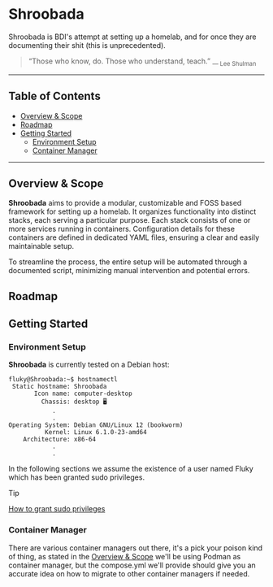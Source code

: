 # Shroobada
Shroobada is BDI's attempt at setting up a homelab, and for once they are documenting their shit (this is unprecedented).

> “Those who know, do. Those who understand, teach.” <sub>― Lee Shulman </sub>

---

## Table of Contents

- [Overview & Scope](#overview--scope)
- [Roadmap](#roadmap)
- [Getting Started](#getting-started)
  - [Environment Setup](#environment-setup)
  - [Container Manager](#container-manager)

---

## Overview & Scope
**Shroobada** aims to provide a modular, customizable and FOSS based framework for setting up a homelab. It organizes functionality into distinct stacks, each serving a particular purpose. Each stack consists of one or more services running in containers. Configuration details for these containers are defined in dedicated YAML files, ensuring a clear and easily maintainable setup.

To streamline the process, the entire setup will be automated through a documented script, minimizing manual intervention and potential errors.

## Roadmap

## Getting Started

### Environment Setup
**Shroobada** is currently tested on a Debian host:
```console
fluky@Shroobada:~$ hostnamectl
 Static hostname: Shroobada
       Icon name: computer-desktop
         Chassis: desktop 🖥️
            .
            .
Operating System: Debian GNU/Linux 12 (bookworm)
          Kernel: Linux 6.1.0-23-amd64
    Architecture: x86-64
            .
            .
```

In the following sections we assume the existence of a user named Fluky which has been granted sudo privileges.

> [!TIP]
> [How to grant sudo privileges](./code_blocks.md#grant-sudo-privileges)


### Container Manager
There are various container managers out there, it's a pick your poison kind of thing, as stated in the [Overview & Scope](#overview--scope) we'll be using Podman as container manager, but the compose.yml we'll provide should give you an accurate idea on how to migrate to other container managers if needed.
